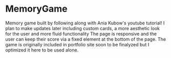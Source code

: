 # MemoryGame
Memory game built by following along with Ania Kubow's youtube tutorial! I plan to make updates later including custom cards, a more aesthetic look for the user and more fluid functionality
The page is responsive and the user can keep their score via a fixed element at the bottom of the page.
The game is originally included in portfolio site soon to be finalyzed but I optimized it here to be used alone.
